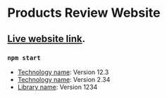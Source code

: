 # Products Review Website
## [Live website link](https://benevolent-marigold-1b3b26.netlify.app/).

### `npm start`
* [Technology name](https://example.com): Version 12.3 
* [Technology name](https://example.com): Version 2.34
* [Library name](https://example.com): Version 1234
